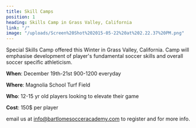 ```yaml
---
title: Skill Camps
position: 1
heading: Skills Camp in Grass Valley, California
link: "/"
image: "/uploads/Screen%20Shot%202015-05-22%20at%202.22.37%20PM.png"
---
```


Special Skills Camp offered this Winter in Grass Valley, California. Camp will emphasise development of player's fundamental soccer skills and overall soccer specific athleticism.

**When**: December 19th-21st 900-1200 everyday

**Where**: Magnolia School Turf Field

**Who**: 12-15 yr old players looking to elevate their game

**Cost**: 150$ per player

email us at info@bartlomesocceracademy.com to register and for more info.
